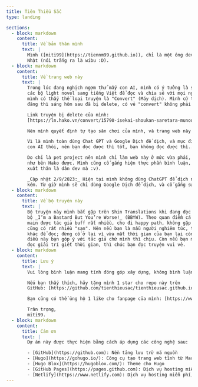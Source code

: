 ```yaml
---
title: Tiên Thiếu Sắc
type: landing

sections:
  - block: markdown
    content:
      title: Về bản thân mình
      text: |
        Mình ([miti99](https://tiennm99.github.io)), chỉ là một ông dev nghiện phim Nhật =))), truyện Nhật, văn hoá
        Nhật (nói trắng ra là wibu :D).
  - block: markdown
    content:
      title: Về trang web này
      text: |
        Trong lúc đang nghịch ngợm thử mấy con AI, mình có ý tưởng là sẽ dùng AI kết hợp Google Dịch để dịch
        các bộ light novel sang tiếng Việt để đọc và chia sẻ với mọi người. Vốn mình định đăng lên Hako, vì
        mình có thấy thể loại truyện là "Convert" (Máy dịch). Mình cứ tưởng là đăng lên đấy được, ai ngờ tối
        đăng thì sáng hôm sau đã bị delete, có vẻ "convert" không phải như mình nghĩ.

        Link truyện bị delete của mình:
        [https://ln.hako.vn/convert/15790-isekai-shoukan-saretara-munou-to-iware-oidasaremashita-kono-sekai-wa-ore-ni-totte-easy-mode-deshita](https://ln.hako.vn/convert/15790-isekai-shoukan-saretara-munou-to-iware-oidasaremashita-kono-sekai-wa-ore-ni-totte-easy-mode-deshita).

        Nên mình quyết định tự tạo sân chơi của mình, và trang web này chính là kết quả.

        Vì là mình toàn dùng Chat GPT và Google Dịch để dịch, và mục đích của mình cũng chỉ để nghịch mấy
        con AI thôi, nên bạn đọc được thì tốt, bạn không đọc được thì... chịu =))).

        Do chỉ là pet project nên mình chỉ làm web này ở mức vừa phải, đủ tính năng, chứ không user friendly
        như bên Hako được. Mình cũng cố gắng hiện thực phần bình luận, nhưng nó sẽ cần account GitHub (do
        xuất thân là dân dev mà :v).

        _Cập nhật 2/9/2023:_ Hiện tại mình không dùng ChatGPT để dịch nữa, do cảm thấy chất lượng dịch hơi
        kém. Từ giờ mình sẽ chỉ dùng Google Dịch để dịch, và cố gắng sửa lại cho dễ đọc một chút.
  - block: markdown
    content:
      title: Về bộ truyên này
      text: |
        Bộ truyện này mình bắt gặp trên Shin Translations khi đang đọc
        bộ _I’m a Bastard But You’re Worse!_ (BBYW). Theo quan điểm cá nhân thì bộ truyện này không hay lắm,
        main được tác giả buff rất nhiều, cho đi happy path, không gặp khó khăn trở ngại gì. Thậm chí truyện
        cũng có rất nhiều "sạn". Nên nếu bạn là mẫu người nghiêm túc, thích bắt bẻ, thì xin hãy tìm truyện
        khác để đọc; đừng cố ở lại vì vừa mất thời gian của bạn lại còn mang trải nghiệm tiêu cực; những
        điều này bạn góp ý với tác giả chứ mình thì chịu. Còn nếu bạn muốn tìm một bộ truyện không drama để
        đọc giải trí giết thời gian, thì chúc bạn đọc truyện vui vẻ.
  - block: markdown
    content:
      title: Lưu ý
      text: |
        Vui lòng bình luận mang tính đóng góp xây dựng, không bình luận mang tính chất chửi bới, chê bai.

        Nếu bạn thấy thích, hãy tặng mình 1 star cho repo này trên
        GitHub: [https://github.com/tienthieusac/tienthieusac.github.io](https://github.com/tienthieusac/tienthieusac.github.io) <3

        Bạn cũng có thể ủng hộ 1 like cho fanpage của mình: [https://www.facebook.com/miti99](https://www.facebook.com/miti99).

        Trân trọng,
        miti99.
  - block: markdown
    content:
      title: Cảm ơn
      text: |
        Dự án này được thực hiện bằng cách áp dụng các công nghệ sau:

        - [GitHub](https://github.com): Nền tảng lưu trữ mã nguồn
        - [Hugo](https://gohugo.io/): Công cụ tạo trang web tĩnh từ Markdown
        - [Hugo Blox](https://hugoblox.com/): Theme cho Hugo
        - [GitHub Pages](https://pages.github.com): Dịch vụ hosting miễn phí của GitHub, nơi host trang web chính [https://tienthieusac.github.io](https://tienthieusac.github.io)
        - [Netlify](https://www.netlify.com): Dịch vụ hosting miễn phí, nơi host trang web thử nghiệm [https://tienthieusac.netlify.app](https://tienthieusac.netlify.app)
---
```

